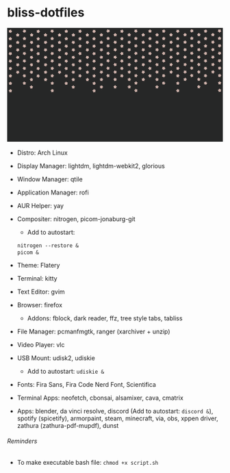 # bliss-dotfiles

![alt text](https://github.com/Chiivo/bliss-dotfiles/blob/main/SakuraBlissEdit.png?raw=true)

- Distro: Arch Linux

- Display Manager: lightdm, lightdm-webkit2, glorious

- Window Manager: qtile

- Application Manager: rofi

- AUR Helper: yay

- Compositer: nitrogen, picom-jonaburg-git
	- Add to autostart:
	```
	nitrogen --restore &
	picom &
	```

- Theme: Flatery

- Terminal: kitty

- Text Editor: gvim

- Browser: firefox
	- Addons: fblock, dark reader, ffz, tree style tabs, tabliss
  
- File Manager: pcmanfmgtk, ranger (xarchiver + unzip)

- Video Player: vlc

- USB Mount: udisk2, udiskie
	- Add to autostart: `udiskie &`

- Fonts: Fira Sans, Fira Code Nerd Font, Scientifica

- Terminal Apps: neofetch, cbonsai, alsamixer, cava, cmatrix

- Apps: blender, da vinci resolve, discord (Add to autostart: `discord &`), spotify (spicetify), armorpaint, steam, minecraft, via, obs, xppen driver, zathura (zathura-pdf-mupdf), dunst

###### Reminders
- To make executable bash file: `chmod +x script.sh`
